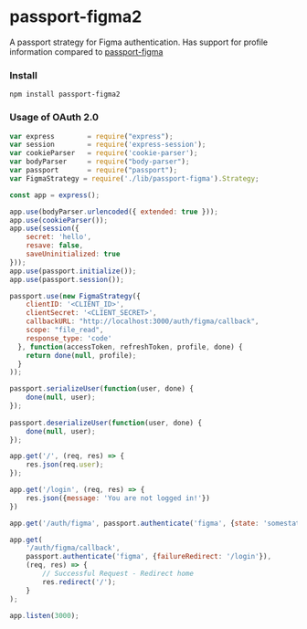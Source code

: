 # passport-figma2
A passport strategy for Figma authentication.
Has support for profile information compared to [passport-figma](https://github.com/LiamMartens/passport-figma)

### Install
```npm install passport-figma2```

### Usage of OAuth 2.0

```javascript
var express        = require("express");
var session        = require('express-session');
var cookieParser   = require('cookie-parser');
var bodyParser     = require("body-parser");
var passport       = require("passport");
var FigmaStrategy = require('./lib/passport-figma').Strategy;

const app = express();

app.use(bodyParser.urlencoded({ extended: true }));
app.use(cookieParser());
app.use(session({
    secret: 'hello',
    resave: false,
    saveUninitialized: true
}));
app.use(passport.initialize());
app.use(passport.session());

passport.use(new FigmaStrategy({
    clientID: '<CLIENT_ID>',
    clientSecret: '<CLIENT_SECRET>',
    callbackURL: "http://localhost:3000/auth/figma/callback",
    scope: "file_read",
    response_type: 'code'
  }, function(accessToken, refreshToken, profile, done) {
    return done(null, profile);
  }
));

passport.serializeUser(function(user, done) {
    done(null, user);
});
 
passport.deserializeUser(function(user, done) {
    done(null, user);
});

app.get('/', (req, res) => {
    res.json(req.user);
});

app.get('/login', (req, res) => {
    res.json({message: 'You are not logged in!'})
})

app.get('/auth/figma', passport.authenticate('figma', {state: 'somestate'}));

app.get(
    '/auth/figma/callback', 
    passport.authenticate('figma', {failureRedirect: '/login'}), 
    (req, res) => {
        // Successful Request - Redirect home
        res.redirect('/');
    }
);

app.listen(3000);
```